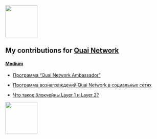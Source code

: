 <img src="https://media.giphy.com/media/VbK2YCQFWdg5nvH5wa/giphy.gif" width="100px"/>

## My contributions for [Quai Network](https://quai.network/)

#### [Medium](https://medium.com/@MikhailKupriya2)

* [Программа “Quai Network Ambassador”](https://medium.com/@MikhailKupriya2/%D0%BF%D1%80%D0%BE%D0%B3%D1%80%D0%B0%D0%BC%D0%BC%D0%B0-quai-network-ambassador-5a19f6179313)

* [Программа вознаграждений Quai Network в социальных сетях](https://medium.com/@MikhailKupriya2/%D0%BF%D1%80%D0%BE%D0%B3%D1%80%D0%B0%D0%BC%D0%BC%D0%B0-%D0%B2%D0%BE%D0%B7%D0%BD%D0%B0%D0%B3%D1%80%D0%B0%D0%B6%D0%B4%D0%B5%D0%BD%D0%B8%D0%B9-quai-network-%D0%B2-%D1%81%D0%BE%D1%86%D0%B8%D0%B0%D0%BB%D1%8C%D0%BD%D1%8B%D1%85-%D1%81%D0%B5%D1%82%D1%8F%D1%85-16c0fa1e9839)

* [Что такое блокчейны Layer 1 и Layer 2?](https://medium.com/@MikhailKupriya2/%D1%87%D1%82%D0%BE-%D1%82%D0%B0%D0%BA%D0%BE%D0%B5-%D0%B1%D0%BB%D0%BE%D0%BA%D1%87%D0%B5%D0%B9%D0%BD%D1%8B-layer-1-%D0%B8-layer-2-2eb5d05519d3)

<img src="https://media.giphy.com/media/WEwplhsxRcHz6rRdUx/giphy.gif" width="100px"/>
